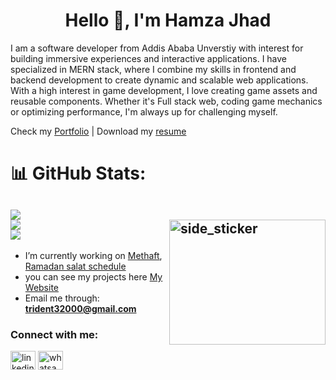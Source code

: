 <h1 align="center">Hello 👋, I'm Hamza Jhad</h1>

<p>I am a software developer from Addis Ababa Unverstiy with interest for building immersive experiences and interactive applications. I have specialized in MERN stack, where I combine my skills in frontend and backend development to create dynamic and scalable web applications. With a high interest in game development, I love creating game assets and reusable components. Whether it's Full stack web, coding game mechanics or optimizing performance, I'm always up for challenging myself.</p>

Check my [Portfolio](https://hamzshaa.github.io/Personal-Portfolio/)  |  Download my [resume](https://hamzshaa.github.io/Personal-Portfolio/static/media/Hamza_Jhad.222797a9fb711fc092cc.pdf)
# 📊 GitHub Stats:
![](https://github-readme-stats.vercel.app/api?username=Hamzshaa&show_icons=true&theme=radical&locale=en)<br/>
<img align="right" width=250px height=200px alt="side_sticker" src="https://media.giphy.com/media/TEnXkcsHrP4YedChhA/giphy.gif" />
![](https://github-readme-streak-stats.herokuapp.com/?user=BaslaelWorkineh&theme=dark&hide_border=true)<br/>
![](https://github-readme-stats.vercel.app/api/top-langs?username=BaslaelWorkineh&show_icons=true&theme=radical&locale=en&layout=compact)
---
- I’m currently working on [Methaft](https://metshaft.onrender.com/), [Ramadan salat schedule](https://ramadan-camp.netlify.app)
- you can see my projects here [My Website](https://hamzshaa.github.io/Personal-Portfolio/)
- Email me through: **trident32000@gmail.com**
<h3 align="left">Connect with me:</h3>
<p align="left">
<a href="https://www.linkedin.com/in/hamza-jhad-ba5b36291/" target="blank"><img align="center" src="https://raw.githubusercontent.com/rahuldkjain/github-profile-readme-generator/master/src/images/icons/Social/linked-in-alt.svg" alt="linkedin" height="30" width="40" /></a>
<a href="https://api.whatsapp.com/send?phone=+251929248080&text=Hello,%20more%20information!" target="blank"><img align="center" src="https://raw.githubusercontent.com/rahuldkjain/github-profile-readme-generator/master/src/images/icons/Social/whatsapp.svg" alt="whatsapp" height="30" width="40" /></a>
<!-- <a href="https://t.me/Hamzshaa" target="blank"><img align="center" src="https://raw.githubusercontent.com/rahuldkjain/github-profile-readme-generator/master/src/images/icons/Social/telegram.svg" alt="telegram" height="30" width="40" /></a> -->

</p>
